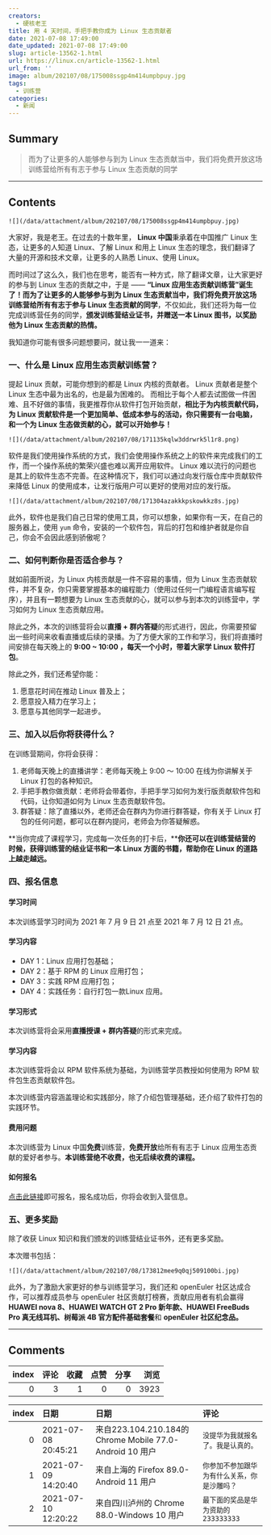 ```yaml
---
creators:
  - 硬核老王
title: 用 4 天时间，手把手教你成为 Linux 生态贡献者
date: 2021-07-08 17:49:00
date_updated: 2021-07-08 17:49:00
slug: article-13562-1.html
url: https://linux.cn/article-13562-1.html
url_from: ''
image: album/202107/08/175008ssgp4m414umpbpuy.jpg
tags:
  - 训练营
categories:
  - 新闻
---
```


## Summary

> 而为了让更多的人能够参与到为 Linux 生态贡献当中，我们将免费开放这场训练营给所有有志于参与 Linux 生态贡献的同学

***

<!-- more -->

## Contents

`![](/data/attachment/album/202107/08/175008ssgp4m414umpbpuy.jpg)`

大家好，我是老王。在过去的十数年里， **Linux 中国**秉承着在中国推广 Linux 生态，让更多的人知道 Linux、了解 Linux 和用上 Linux 生态的理念，我们翻译了大量的开源和技术文章，让更多的人熟悉 Linux、使用 Linux。

而时间过了这么久，我们也在思考，能否有一种方式，除了翻译文章，让大家更好的参与到 Linux 生态的贡献之中，于是 —— **“Linux 应用生态贡献训练营”**诞生了！而为了让更多的人能够参与到为 Linux 生态贡献当中，我们将**免费开放这场训练营给所有有志于参与 Linux 生态贡献的同学**，不仅如此，我们还将为每一位完成训练营任务的同学，**颁发训练营结业证书，并赠送一本 Linux 图书，以奖励他为 Linux 生态贡献的热情。** 

我知道你可能有很多问题想要问，就让我一一道来：

### 一、什么是 Linux 应用生态贡献训练营？

提起 Linux 贡献，可能你想到的都是 Linux 内核的贡献者。 Linux 贡献者是整个 Linux 生态中最为出名的，也是最为困难的。 而相比于每个人都去试图做一件困难、且不好做的事情，我更推荐你从软件打包开始贡献，**相比于为内核贡献代码，为 Linux 贡献软件是一个更加简单、低成本参与的活动，你只需要有一台电脑，和一个为 Linux 生态做贡献的心，就可以开始参与！** 

`![](/data/attachment/album/202107/08/171135kqlw3ddrwrk5l1r8.png)`

软件是我们使用操作系统的方式，我们会使用操作系统之上的软件来完成我们的工作，而一个操作系统的繁荣兴盛也难以离开应用软件。 Linux 难以流行的问题也是其上的软件生态不完善。在这种情况下，我们可以通过向发行版仓库中贡献软件来降低 Linux 的使用成本，让发行版用户可以更好的使用对应的发行版。

`![](/data/attachment/album/202107/08/171304azakkkpskowkkz8s.jpg)`

此外，软件也是我们自己日常的使用工具，你可以想象，如果你有一天，在自己的服务器上，使用 `yum` 命令，安装的一个软件包，背后的打包和维护者就是你自己，你会不会因此感到骄傲呢？

### 二、如何判断你是否适合参与？

就如前面所说，为 Linux 内核贡献是一件不容易的事情，但为 Linux 生态贡献软件，并不复杂，你只需要掌握基本的编程能力（使用过任何一门编程语言编写程序），并且有一颗想要为 Linux 生态贡献的心，就可以参与到本次的训练营中，学习如何为 Linux 生态贡献应用。

除此之外，本次的训练营将会以**直播 + 群内答疑**的形式进行，因此，你需要预留出一些时间来收看直播或后续的录播。为了方便大家的工作和学习，我们将直播时间安排在每天晚上的 **9:00 ~ 10:00 ，每天一个小时，带着大家学 Linux 软件打包**。

除此之外，我们还希望你能： 

1. 愿意花时间在推动 Linux 普及上；
2. 愿意投入精力在学习上；
3. 愿意与其他同学一起进步。

### 三、加入以后你将获得什么？

在训练营期间，你将会获得：

1. 老师每天晚上的直播讲学：老师每天晚上 9:00 ～ 10:00 在线为你讲解关于 Linux 打包的各种知识。
2. 手把手教你做贡献：老师将会带着你，手把手学习如何为发行版贡献软件包和代码，让你知道如何为 Linux 生态贡献软件包。
3. 群答疑：除了直播以外，老师还会在群内为你进行群答疑，你有关于 Linux 打包的任何问题，都可以在群内提问，老师会为你答疑解惑。

**当你完成了课程学习，完成每一次任务的打卡后，****你还可以在训练营结营的时候，获得训练营的结业证书和一本 Linux 方面的书籍，帮助你在 Linux 的道路上越走越远。**

### 四、报名信息

#### 学习时间

本次训练营学习时间为 2021 年 7 月 9 日 21 点至 2021 年 7 月 12 日 21 点。

#### 学习内容

* DAY 1：Linux 应用打包基础；
* DAY 2：基于 RPM 的 Linux 应用打包；
* DAY 3：实践 RPM 应用打包；
* DAY 4：实践任务：自行打包一款Linux 应用。

#### 学习形式

本次训练营将会采用**直播授课 + 群内答疑**的形式来完成。

#### 学习内容

本次训练营将会以 RPM 软件系统为基础，为训练营学员教授如何使用为 RPM 软件包生态贡献软件包。

本次训练营内容涵盖理论和实践部分，除了介绍包管理基础，还介绍了软件打包的实践环节。

#### 费用问题

本次训练营为 Linux 中国**免费**训练营，**免费开放**给所有有志于 Linux 应用生态贡献的爱好者参与。**本训练营绝不收费，也无后续收费的课程。**

#### 如何报名

[点击此链接](https://jinshuju.net/f/WJKMrS)即可报名，报名成功后，你将会收到入营信息。

### 五、更多奖励

除了收获 Linux 知识和我们颁发的训练营结业证书外，还有更多奖励。

本次赠书包括：

`![](/data/attachment/album/202107/08/173812mee9q0qj509100bi.jpg)`

此外，为了激励大家更好的参与训练营学习，我们还和 openEuler 社区达成合作，可以推荐成员参与 openEuler 社区贡献打榜赛，贡献应用者有机会赢得 **HUAWEI nova 8、HUAWEI WATCH GT 2 Pro 新年款、HUAWEI FreeBuds Pro 真无线耳机、树莓派 4B 官方配件基础套餐**和 **openEuler 社区纪念品。**

***

## Comments


|   index |   评论 |   收藏 |   点赞 |   分享 |   浏览 |
|--------:|-------:|-------:|-------:|-------:|-------:|
|       0 |      3 |      1 |      0 |      0 |   3923 |

|   index | 日期                | 日期                                                     | 评论                                         |
|--------:|:--------------------|:---------------------------------------------------------|:---------------------------------------------|
|       0 | 2021-07-08 20:45:21 | 来自223.104.210.184的 Chrome Mobile 77.0-Android 10 用户 | `没提华为我就报名了。我是认真的。`           |
|       1 | 2021-07-09 14:20:40 | 来自上海的 Firefox 89.0-Android 11 用户                  | `你参加不参加跟华为有什么关系，你是沙雕吗？` |
|       2 | 2021-07-10 12:20:22 | 来自四川泸州的 Chrome 88.0-Windows 10 用户               | `最下面的奖品是华为资助的233333333`          |
